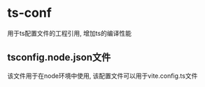 # ts-conf
用于ts配置文件的工程引用, 增加ts的编译性能

## tsconfig.node.json文件
该文件用于在node环境中使用, 该配置文件可以用于vite.config.ts文件